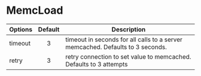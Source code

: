 MemcLoad
======


| Options | Default | Description |
| ------- | :-----: |-------------|
timeout|3|timeout in seconds for all calls to a server memcached. Defaults to 3 seconds.|
retry|3|retry connection to set value to memcached. Defaults to 3 attempts
